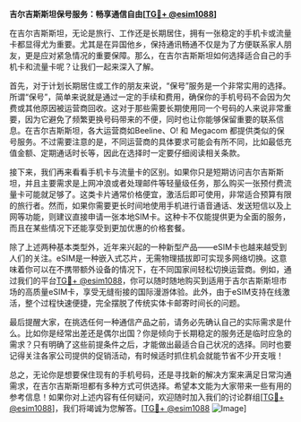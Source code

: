 **吉尔吉斯斯坦保号服务：畅享通信自由[[TG💪+ @esim1088](https://t.me/s/esim1088)]**

在吉尔吉斯斯坦，无论是旅行、工作还是长期居住，拥有一张稳定的手机卡或流量卡都显得尤为重要。尤其是在异国他乡，保持通讯畅通不仅是为了方便联系家人朋友，更是应对紧急情况的重要保障。那么，在吉尔吉斯斯坦如何选择适合自己的手机卡和流量卡呢？让我们一起来深入了解。

首先，对于计划长期居住或工作的朋友来说，“保号”服务是一个非常实用的选择。所谓“保号”，简单来说就是通过一定的手续和费用，确保你的手机号码不会因为欠费或其他原因被运营商回收。这对于那些需要长期使用同一个号码的人来说非常重要，因为它避免了频繁更换号码带来的不便，同时也让你能够保留重要的联系信息。在吉尔吉斯斯坦，各大运营商如Beeline、O! 和 Megacom 都提供类似的保号服务。不过需要注意的是，不同运营商的具体要求可能会有所不同，比如最低充值金额、定期通话时长等，因此在选择时一定要仔细阅读相关条款。

接下来，我们再来看看手机卡与流量卡的区别。如果你只是短期访问吉尔吉斯斯坦，并且主要需求是上网冲浪或者处理邮件等轻量级任务，那么购买一张预付费流量卡可能就足够了。这类卡片通常价格便宜，激活后即可使用，非常适合预算有限的旅行者。然而，如果你需要更长时间地使用手机进行语音通话、发送短信以及上网等功能，则建议直接申请一张本地SIM卡。这种卡不仅能提供更为全面的服务，而且在某些情况下还能享受到更加优惠的价格套餐。

除了上述两种基本类型外，近年来兴起的一种新型产品——eSIM卡也越来越受到人们的关注。eSIM是一种嵌入式芯片，无需物理插拔即可实现多网络切换。这意味着你可以在不携带额外设备的情况下，在不同国家间轻松切换运营商。例如，通过我们的平台[TG💪+ @esim1088](https://t.me/s/esim1088)，你可以随时随地购买到适用于吉尔吉斯斯坦市场的高质量eSIM卡，享受无缝衔接的国际漫游体验。此外，由于eSIM支持在线激活，整个过程快速便捷，完全摆脱了传统实体卡邮寄时间长的问题。

最后提醒大家，在挑选任何一种通信产品之前，请务必先确认自己的实际需求是什么。比如你是经常出差还是偶尔出国？你是倾向于长期稳定的服务还是临时应急的需求？只有明确了这些前提条件之后，才能做出最适合自己状况的选择。同时也要记得关注各家公司提供的促销活动，有时候适时抓住机会就能节省不少开支哦！

总之，无论你是想要保住现有的手机号码，还是寻找新的解决方案来满足日常沟通需求，在吉尔吉斯斯坦都有多种方式可供选择。希望本文能为大家带来一些有用的参考信息！如果你对上述内容有任何疑问，欢迎随时加入我们的讨论群组[[TG💪+ @esim1088](https://t.me/s/esim1088)]，我们将竭诚为您解答。[[TG💪+ @esim1088](https://t.me/s/esim1088) ![Image](https://i.postimg.cc/4NQfJmqS/Snipaste-2025-05-13-00-14-12.png)]